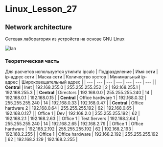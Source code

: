 # Linux_Lesson_27
## Network architecture
Сетевая лаборатория из устройств на основе GNU Linux  

![lan](https://github.com/darknetworm/Linux_Lesson_27/assets/82410807/dd0adc24-7bf1-4f29-8ffd-8733e258483c)

### Теоретическая часть
Для расчетов используется утилита ipcalc
| Подразделение | Имя сети | ip-адрес сети | Маска сети | Количество хостов | Минимальный ip-адрес | Широковещательный адрес |
| --- | --- | --- | --- | --- | --- | --- |
| **Central** | Inet | 192.168.255.0 | 255.255.255.252 | 2 | 192.168.255.1 | 192.168.255.3 |
| **Central** | Directors | 192.168.0.0 | 255.255.255.240 | 14 | 192.168.0.1 | 192.168.0.15 |
| **Central** | Office hardware 1 | 192.168.0.32 | 255.255.255.240 | 14 | 192.168.0.33 | 192.168.0.47 |
| **Central** | Office hardware 2 | 192.168.0.64 | 255.255.255.192 | 62 | 192.168.0.65 | 192.168.0.127 |
| Office 1 | Dev | 192.168.2.0 | 255.255.255.192 | 62 | 192.168.2.1 | 192.168.2.63 |
| Office 1 | Test Servers | 192.168.2.64 | 255.255.255.240 | 14 | 192.168.2.65 | 192.168.2.79 |
| Office 1 | Office hardware | 192.168.2.192 | 255.255.255.192 | 62 | 192.168.2.193 | 192.168.2.255 |
| Office 1 | Office hardware | 192.168.2.192 | 255.255.255.192 | 62 | 192.168.2.129 | 192.168.2.255 |
